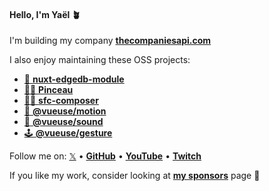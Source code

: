 #### Hello, I'm Yaël 🪴

I'm building my company [**thecompaniesapi.com**](https://thecompaniesapi.com)

I also enjoy maintaining these OSS projects:

- [💾&nbsp;**nuxt-edgedb-module**](https://github.com/Tahul/nuxt-edgedb)
- [🧑‍🎨&nbsp;**Pinceau**](https://github.com/Tahul/pinceau)
- [👨‍🔬&nbsp;**sfc-composer**](https://github.com/Tahul/sfc-composer)
- [🤹&nbsp;**@vueuse/motion**](https://github.com/vueuse/motion)
- [🎺&nbsp;**@vueuse/sound**](https://github.com/vueuse/sound)
- [🕹&nbsp;**@vueuse/gesture**](https://github.com/vueuse/gesture)

Follow me on: [𝕏](https://x.com/yaeeelglx) • [**GitHub**](https://github.com/Tahul) • [**YouTube**](https://www.youtube.com/@yaelguilloux) • [**Twitch**](https://www.twitch.tv/tahul)

If you like my work, consider looking at [**my sponsors**](https://github.com/sponsors/Tahul) page 💌
